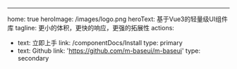 ---
home: true
heroImage: /images/logo.png
heroText: 基于Vue3的轻量级UI组件库
tagline: 更小的体积，更快的响应，更强的拓展性
actions:
  - text: 立即上手
    link: /componentDocs/Install
    type: primary
  - text: Github
    link: 'https://github.com/m-baseui/m-baseui'
    type: secondary